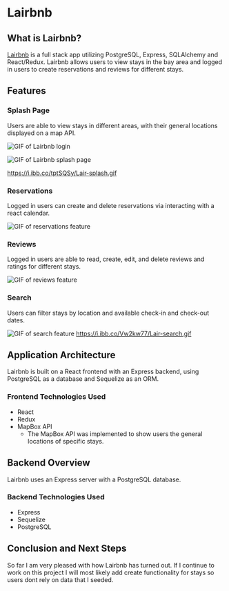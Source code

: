 # Lairbnb

## What is Lairbnb?

[Lairbnb]() is a full stack app utilizing PostgreSQL, Express, SQLAlchemy and React/Redux. Lairbnb allows users to view stays in the bay area and logged in users to create reservations and reviews for different stays.

## Features

### Splash Page

Users are able to view stays in different areas, with their general locations displayed on a map API.

![GIF of Lairbnb login](https://i.ibb.co/xHHrgtQ/Lair-Login.gif)


![GIF of Lairbnb splash page](https://i.ibb.co/tptSQSy/Lair-splash.gif)

https://i.ibb.co/tptSQSy/Lair-splash.gif

### Reservations

Logged in users can create and delete reservations via interacting with a react calendar.

![GIF of reservations feature](https://i.ibb.co/XVMy1Lb/Lair-calendar.gif)

### Reviews

Logged in users are able to read, create, edit, and delete reviews and ratings for different stays.

![GIF of reviews feature](https://i.ibb.co/7rpJdLb/Lair-review.gif)

### Search

Users can filter stays by location and available check-in and check-out dates.

![GIF of search feature](https://i.ibb.co/Vw2kw77/Lair-search.gif)
https://i.ibb.co/Vw2kw77/Lair-search.gif

## Application Architecture

Lairbnb is built on a React frontend with an Express backend, using PostgreSQL as a database and Sequelize as an ORM.

### Frontend Technologies Used

- React 
- Redux
- MapBox API
   - The MapBox API was implemented to show users the general locations of specific stays.

## Backend Overview

Lairbnb uses an Express server with a PostgreSQL database.

### Backend Technologies Used

- Express
- Sequelize
- PostgreSQL

## Conclusion and Next Steps

So far I am very pleased with how Lairbnb has turned out. If I continue to work on this project I will most likely add create functionality for stays so users dont rely on data that I seeded.
